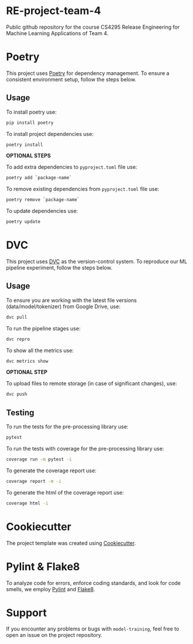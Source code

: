 # RE-project-team-4

Public github repository for the course CS4295 Release Engineering for Machine Learning Applications of Team 4.

# Poetry

This project uses [Poetry](https://python-poetry.org/) for dependency management.
To ensure a consistent environment setup, follow the steps below.

## Usage

To install poetry use:

```bash
pip install poetry
```

To install project dependencies use:

```bash
poetry install
```

**OPTIONAL STEPS**

To add extra dependencies to `pyproject.toml` file use:

```bash
poetry add `package-name`
```

To remove existing dependencies from `pyproject.toml` file use:

```bash
poetry remove `package-name`
```

To update dependencies use:

```bash
poetry update
```

# DVC

This project uses [DVC](https://dvc.org/) as the version-control system.
To reproduce our ML pipeline experiment, follow the steps below.

## Usage

To ensure you are working with the latest file versions (data/model/tokenizer) from Google Drive, use:

```bash
dvc pull
```

To run the pipeline stages use:

```bash
dvc repro
```

To show all the metrics use:

```bash
dvc metrics show
```

**OPTIONAL STEP**

To upload files to remote storage (in case of significant changes), use:

```bash
dvc push
```

## Testing

To run the tests for the pre-processing library use:

```bash
pytest
```

To run the tests with coverage for the pre-processing library use:

```bash
coverage run -m pytest -i
```

To generate the coverage report use:

```bash
coverage report -m -i
```

To generate the html of the coverage report use:

```bash
coverage html -i
```

# Cookiecutter

The project template was created using [Cookiecutter](https://www.cookiecutter.io/).

# Pylint & Flake8

To analyze code for errors, enforce coding standards, and look for code smells, we employ [Pylint](https://pylint.readthedocs.io/en/stable/) and [Flake8](https://flake8.pycqa.org/en/latest/).

# Support

If you encounter any problems or bugs with `model-training`, feel free to open an issue on the project repository.
